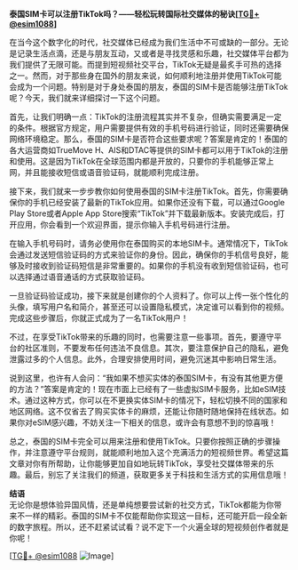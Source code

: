 **泰国SIM卡可以注册TikTok吗？——轻松玩转国际社交媒体的秘诀[[TG💪+ @esim1088](https://t.me/s/esim1088)]**

在当今这个数字化的时代，社交媒体已经成为我们生活中不可或缺的一部分。无论是记录生活点滴，还是与朋友互动，又或者是寻找灵感和乐趣，社交媒体平台都为我们提供了无限可能。而提到短视频社交平台，TikTok无疑是最炙手可热的选择之一。然而，对于那些身在国外的朋友来说，如何顺利地注册并使用TikTok可能会成为一个问题。特别是对于身处泰国的朋友，泰国的SIM卡是否能够注册TikTok呢？今天，我们就来详细探讨一下这个问题。

首先，让我们明确一点：TikTok的注册流程其实并不复杂，但确实需要满足一定的条件。根据官方规定，用户需要提供有效的手机号码进行验证，同时还需要确保网络环境稳定。那么，泰国的SIM卡是否符合这些要求呢？答案是肯定的！泰国的各大运营商如TrueMove H、AIS和DTAC等提供的SIM卡都可以用于TikTok的注册和使用。这是因为TikTok在全球范围内都是开放的，只要你的手机能够正常上网，并且能接收短信或语音验证码，就能顺利完成注册。

接下来，我们就来一步步教你如何使用泰国的SIM卡注册TikTok。首先，你需要确保你的手机已经安装了最新的TikTok应用。如果你还没有下载，可以通过Google Play Store或者Apple App Store搜索“TikTok”并下载最新版本。安装完成后，打开应用，你会看到一个欢迎界面，提示你输入手机号码进行注册。

在输入手机号码时，请务必使用你在泰国购买的本地SIM卡。通常情况下，TikTok会通过发送短信验证码的方式来验证你的身份。因此，确保你的手机信号良好，能够及时接收到验证码短信是非常重要的。如果你的手机没有收到短信验证码，也可以选择通过语音通话的方式获取验证码。

一旦验证码验证成功，接下来就是创建你的个人资料了。你可以上传一张个性化的头像，填写用户名和简介，甚至还可以设置隐私模式，决定谁可以看到你的视频。完成这些步骤后，你就正式成为了一名TikTok用户！

不过，在享受TikTok带来的乐趣的同时，也需要注意一些事项。首先，要遵守平台的社区准则，不要发布任何违法不良信息。其次，要注意保护自己的隐私，避免泄露过多的个人信息。此外，合理安排使用时间，避免沉迷其中影响日常生活。

说到这里，也许有人会问：“我如果不想买实体的泰国SIM卡，有没有其他更方便的方法？”答案是肯定的！现在市面上已经有了一些虚拟SIM卡服务，比如eSIM技术。通过这种方式，你可以在不更换实体SIM卡的情况下，轻松切换不同的国家和地区网络。这不仅省去了购买实体卡的麻烦，还能让你随时随地保持在线状态。如果你对eSIM感兴趣，不妨关注一下相关的信息，或许会有意想不到的惊喜哦！

总之，泰国的SIM卡完全可以用来注册和使用TikTok。只要你按照正确的步骤操作，并注意遵守平台规则，就能顺利地加入这个充满活力的短视频世界。希望这篇文章对你有所帮助，让你能够更加自如地玩转TikTok，享受社交媒体带来的乐趣。最后，别忘了关注我们的频道，获取更多关于科技和生活方式的实用信息哦！

**结语**  
无论你是想体验异国风情，还是单纯想要尝试新的社交方式，TikTok都能为你带来不一样的精彩。泰国的SIM卡不仅能帮助你实现这一目标，还可能开启一段全新的数字旅程。所以，还不赶紧试试看？说不定下一个火遍全球的短视频创作者就是你呢！

[[TG💪+ @esim1088](https://t.me/s/esim1088) ![Image](https://i.postimg.cc/4NQfJmqS/Snipaste-2025-05-13-00-14-12.png)]